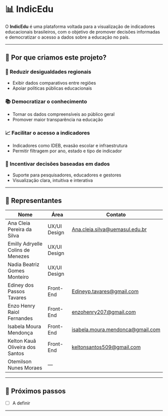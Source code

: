 # 📊 IndicEdu

O **IndicEdu** é uma plataforma voltada para a visualização de indicadores educacionais brasileiros, com o objetivo de promover decisões informadas e democratizar o acesso a dados sobre a educação no país.

---

## 🚀 Por que criamos este projeto?

### 🎯 Reduzir desigualdades regionais

- Exibir dados comparativos entre regiões
- Apoiar políticas públicas educacionais

### 📚 Democratizar o conhecimento

- Tornar os dados compreensíveis ao público geral
- Promover maior transparência na educação

### 📈 Facilitar o acesso a indicadores

- Indicadores como IDEB, evasão escolar e infraestrutura
- Permitir filtragem por ano, estado e tipo de indicador

### 🧠 Incentivar decisões baseadas em dados

- Suporte para pesquisadores, educadores e gestores
- Visualização clara, intuitiva e interativa

---

## 👥 Representantes

| Nome                              | Área                             | Contato                        |
| --------------------------------- | -------------------------------- | ------------------------------ |
| Ana Cleia Pereira da Silva        | UX/UI Design                     | Ana.cleia.silva@uemasul.edu.br |
| Emilly Adryelle Colins de Menezes | UX/UI Design                     |                                |
| Nadia Beatriz Gomes Monteiro      | UX/UI Design                     |                                |
| Ediney dos Passos Tavares         | Front-End                        |Edineyp.tavares@gmail.com       |
| Enzo Henry Raiol Fernandes        | Front-End                        | enzohenry207@gmail.com         |
| Isabela Moura Mendonça            | Front-End                        |isabela.moura.mendonca@gmail.com|
| Kelton Kauã Oliveira dos Santos   | Front-End                        |keltonsantos509@gmail.com       |
| Otemilson Nunes Moraes            | —                                |                                |

---

## 📌 Próximos passos

- [ ] A definir

---

